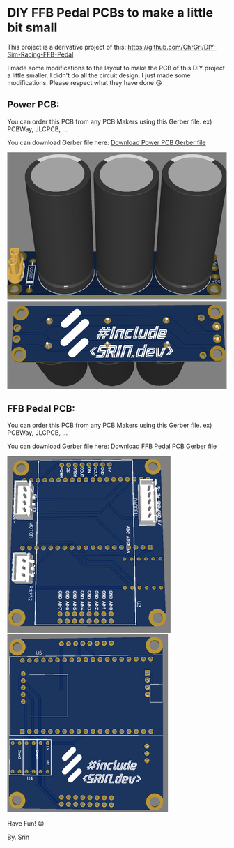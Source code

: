# DIY FFB Pedal PCBs to make a little bit small
This project is a derivative project of this: https://github.com/ChrGri/DIY-Sim-Racing-FFB-Pedal

I made some modifications to the layout to make the PCB of this DIY project a little smaller. I didn't do all the circuit design. I just made some modifications. Please respect what they have done 😘

## Power PCB:

You can order this PCB from any PCB Makers using this Gerber file. ex) PCBWay, JLCPCB, ...

You can download Gerber file here: [Download Power PCB Gerber file](https://github.com/srinn/diyffbpedal_pcbs/raw/main/power_pcb_different_batch_by_srin/Gerber_Power-Pcb-With-100v-3300uf_PCB_Power-Pcb-With-100v-3300uf_2024-05-04.zip)

![img](https://github.com/srinn/diyffbpedal_pcbs/blob/main/power_pcb_different_batch_by_srin/power_pcb_front.png?raw=true)
![img](https://github.com/srinn/diyffbpedal_pcbs/blob/main/power_pcb_different_batch_by_srin/power_pcb_back.png?raw=true)

## FFB Pedal PCB:

You can order this PCB from any PCB Makers using this Gerber file. ex) PCBWay, JLCPCB, ...

You can download Gerber file here: [Download FFB Pedal PCB Gerber file](https://github.com/srinn/diyffbpedal_pcbs/raw/main/Pedal_pcb_different_batch_by_srin/Gerber_Pedal-Pcb-v3-different-batch_PCB_Pedal-Pcb-v3-different-batch_2024-05-04.zip)

![img](https://github.com/srinn/diyffbpedal_pcbs/blob/main/Pedal_pcb_different_batch_by_srin/pedal_pcb_front.png?raw=true)
![img](https://github.com/srinn/diyffbpedal_pcbs/blob/main/Pedal_pcb_different_batch_by_srin/pedal_pcb_back.png?raw=true)

Have Fun! 😁

By. Srin
